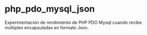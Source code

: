 # php_pdo_mysql_json
Experimentación de rendimiento de PHP PDO Mysql cuando recibe múltiples encapsuladas en formato Json.
